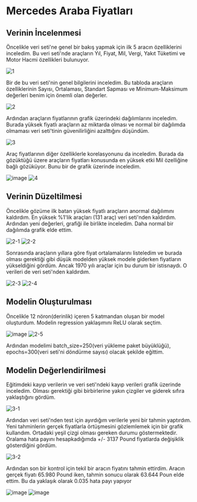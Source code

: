 # Mercedes Araba Fiyatları
## Verinin İncelenmesi
Öncelikle veri seti'ne genel bir bakış yapmak için ilk 5 aracın özelliklerini inceledim. Bu veri seti'nde araçların Yıl, Fiyat, Mil, Vergi, Yakıt Tüketimi ve Motor Hacmi özellikleri bulunuyor.

![1](https://github.com/TolgaKilinckaya/mercedes_ml_price_predict/assets/119072606/885ff4ef-d477-4d3b-91cb-1f51f6f4ed63)

Bir de bu veri seti'nin genel bilgilerini inceledim. Bu tabloda araçların özelliklerinin Sayısı, Ortalaması, Standart Sapması ve Minimum-Maksimum değerleri benim için önemli olan değerler.

![2](https://github.com/TolgaKilinckaya/mercedes_ml_price_predict/assets/119072606/46741bb3-0a69-41c1-b9f1-95075a31ffc5)

Ardından araçların fiyatlarının grafik üzerindeki dağılımlarını inceledim. Burada yüksek fiyatlı araçların az miktarda olması ve normal bir dağılımda olmaması veri seti'tinin güvenilirliğini azalttığını düşündüm.

![3](https://github.com/TolgaKilinckaya/mercedes_ml_price_predict/assets/119072606/21a687f8-675a-4001-b3c8-453b12b4d25b)

Araç fiyatlarının diğer özelliklerle korelasyonunu da inceledim. Burada da gözüktüğü üzere araçların fiyatları konusunda en yüksek etki Mil özelliğine bağlı gözüküyor. Bunu bir de grafik üzerinde inceledim.

![image](https://github.com/TolgaKilinckaya/mercedes_ml_price_predict/assets/119072606/ae98a6f6-d32e-41fb-b285-65d385606f58)
![4](https://github.com/TolgaKilinckaya/mercedes_ml_price_predict/assets/119072606/5daf43fb-2609-4454-bf7c-5b368f612d77)

## Verinin Düzeltilmesi
Öncelikle gözüme ilk batan yüksek fiyatlı araçların anormal dağılımını kaldırdım. En yüksek %1'lik araçları (131 araç) veri seti'nden kaldırdım. Ardından yeni değerleri, grafiği ile birlikte inceledim. Daha normal bir dağılımda grafik elde ettim.

![2-1](https://github.com/TolgaKilinckaya/mercedes_ml_price_predict/assets/119072606/b8abbad0-0131-4028-a0be-367e8a22837d)
![2-2](https://github.com/TolgaKilinckaya/mercedes_ml_price_predict/assets/119072606/88ab8482-3068-4aaa-970d-43cacf4b602d)

Sonrasında araçların yıllara göre fiyat ortalamalarını listeledim ve burada olması gerektiği gibi düşük modelden yüksek modele giderken fiyatların yükseldiğini gördüm. Ancak 1970 yılı araçlar için bu durum bir istisnaydı. O verileri de veri seti'nden kaldırdım.

![2-3](https://github.com/TolgaKilinckaya/mercedes_ml_price_predict/assets/119072606/fd317b9c-4470-4d3a-a53a-c78ba2aef4f7)
![2-4](https://github.com/TolgaKilinckaya/mercedes_ml_price_predict/assets/119072606/5bdd7d54-733b-4590-88e1-fdceac23519c)

## Modelin Oluşturulması
Öncelikle 12 nöron(derinlik) içeren 5 katmandan oluşan bir model oluşturdum. Modelin regression yaklaşımını ReLU olarak seçtim.

![image](https://github.com/TolgaKilinckaya/mercedes_ml_price_predict/assets/119072606/97c68e92-e59c-4789-a688-da40a1fc9f24)
![2-5](https://github.com/TolgaKilinckaya/mercedes_ml_price_predict/assets/119072606/ced48924-dbec-47fe-b506-ca1bc4d8bd85)

Ardından modelimi batch_size=250(veri yükleme paket büyüklüğü), epochs=300(veri seti'ni döndürme sayısı) olacak şekilde eğittim.

## Modelin Değerlendirilmesi
Eğitimdeki kayıp verilerin ve veri seti'ndeki kayıp verileri grafik üzerinde inceledim. Olması gerektiği gibi birbirlerine yakın çizgiler ve giderek sıfıra yaklaştığını gördüm.

![3-1](https://github.com/TolgaKilinckaya/mercedes_ml_price_predict/assets/119072606/5e00b4e3-a304-4b2d-8623-e202badf22f7)

Ardından veri seti'nden test için ayırdığım verilerle yeni bir tahmin yaptırdım. Yeni tahminlerin gerçek fiyatlarla örtüşmesini gözlemlemek için bir grafik kullandım. Ortadaki yeşil çizgi olması gereken durumu göstermektedir. Oralama hata payını hesapkadığımda +/- 3137 Pound fiyatlarda değişiklik gösterdiğini gördüm.

![3-2](https://github.com/TolgaKilinckaya/mercedes_ml_price_predict/assets/119072606/2a95511e-e7e9-4319-9491-b577f9ff5491)

Ardından son bir kontrol için tekil bir aracın fiyatını tahmin ettirdim. Aracın gerçek fiyatı 65.980 Pound iken, tahmin sonucu olarak 63.644 Poun elde ettim. Bu da yaklaşık olarak 0.035 hata payı yapıyor

![image](https://github.com/TolgaKilinckaya/mercedes_ml_price_predict/assets/119072606/ee5728f2-00f6-4d45-a8e4-10469cfd3148)
![image](https://github.com/TolgaKilinckaya/mercedes_ml_price_predict/assets/119072606/613e21fd-8646-4ceb-8341-8442362848b1)
